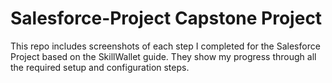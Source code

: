 # Salesforce-Project Capstone Project

This repo includes screenshots of each step I completed for the Salesforce Project based on the SkillWallet guide. They show my progress through all the required setup and configuration steps.
